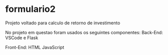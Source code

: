 # formulario2
Projeto voltado para calculo de retorno de investimento

No projeto em questao foram usados os seguintes componentes:
Back-End: VSCode e Flask

Front-End: 
HTML
JavaScript

